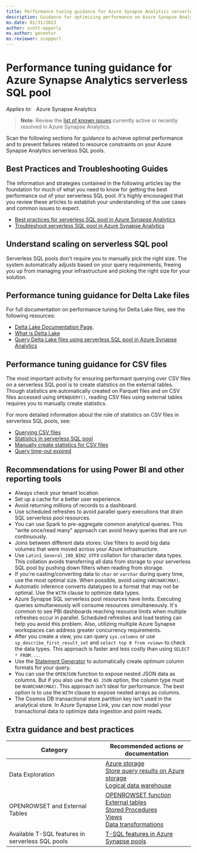 ```yaml
---
title: Performance tuning guidance for Azure Synapse Analytics serverless SQL pool
description: Guidance for optimizing performance on Azure Synapse Analytics serverless SQL pool
ms.date: 01/31/2023
author: scott-epperly
ms.author: goventur
ms.reviewer: scepperl
---
```


# Performance tuning guidance for Azure Synapse Analytics serverless SQL pool

_Applies to:_ &nbsp; Azure Synapse Analytics

> **Note**: Review the [list of known issues](https://learn.microsoft.com/azure/synapse-analytics/known-issues) currently active or recently resolved in Azure Synapse Analytics.

Scan the following sections for guidance to achieve optimal performance and to prevent failures related to resource constraints on your Azure Synapse Analytics serverless SQL pools.

## Best Practices and Troubleshooting Guides

The information and strategies contained in the following articles lay the foundation for much of what you need to know for getting the best performance out of your serverless SQL pool.  It's highly encouraged that you review these articles to establish your understanding of the use cases and common issues to expect.

- [Best practices for serverless SQL pool in Azure Synapse Analytics](https://learn.microsoft.com/azure/synapse-analytics/sql/best-practices-serverless-sql-pool)
- [Troubleshoot serverless SQL pool in Azure Synapse Analytics](https://learn.microsoft.com/azure/synapse-analytics/sql/resources-self-help-sql-on-demand?tabs=x80070002)

## Understand scaling on serverless SQL pool

Serverless SQL pools don't require you to manually pick the right size. The system automatically adjusts based on your query requirements, freeing you up from managing your infrastructure and picking the right size for your solution.

## Performance tuning guidance for Delta Lake files

For full documentation on performance tuning for Delta Lake files, see the following resources:

- [Delta Lake Documentation Page](https://docs.delta.io/latest/delta-intro.html).
- [What is Delta Lake](https://learn.microsoft.com/azure/synapse-analytics/spark/apache-spark-what-is-delta-lake)
- [Query Delta Lake files using serverless SQL pool in Azure Synapse Analytics](https://learn.microsoft.com/azure/synapse-analytics/sql/query-delta-lake-format)

## Performance tuning guidance for CSV files

The most important activity for ensuring performant querying over CSV files on a serverless SQL pool is to create statistics on the external tables.  Though statistics are automatically created on Parquet files and on CSV files accessed using `OPENQUERY()`, reading CSV files using external tables requires you to manually create statistics.

For more detailed information about the role of statistics on CSV files in serverless SQL pools, see:

- [Querying CSV files](https://learn.microsoft.com/azure/synapse-analytics/sql/query-single-csv-file)
- [Statistics in serverless SQL pool](https://learn.microsoft.com/azure/synapse-analytics/sql/develop-tables-statistics#statistics-in-serverless-sql-pool)
- [Manually create statistics for CSV files](https://learn.microsoft.com/azure/synapse-analytics/sql/best-practices-serverless-sql-pool#manually-create-statistics-for-csv-files)
- [Query time-out expired](https://learn.microsoft.com/azure/synapse-analytics/sql/resources-self-help-sql-on-demand?tabs=x80070002#query-timeout-expired)

## Recommendations for using Power BI and other reporting tools

- Always check your tenant location.
- Set up a cache for a better user experience.
- Avoid returning millions of records to a dashboard.
- Use scheduled refreshes to avoid parallel query executions that drain SQL serverless pool resources.
- You can use Spark to pre-aggregate common analytical queries. This "write once/read many" approach can avoid heavy queries that are run continuously.
- Joins between different data stores: Use filters to avoid big data volumes that were moved across your Azure infrastructure.
- Use `Latin1_General_100_BIN2_UTF8` collation for character data types.  This collation avoids transferring all data from storage to your serverless SQL pool by pushing down filters when reading from storage.
- If you're casting/converting data to `char` or `varchar` during query time, use the most optimal size. When possible, avoid using `VARCHAR(MAX)`.
- Automatic inference converts datatypes to a format that may not be optimal. Use the `WITH` clause to optimize data types.
- Azure Synapse SQL serverless pool resources have limits. Executing queries simultaneously will consume resources simultaneously. It's common to see PBI dashboards reaching resource limits when multiple refreshes occur in parallel.  Scheduled refreshes and load testing can help you avoid this problem. Also, utilizing multiple Azure Synapse workspaces can address greater concurrency requirements.
- After you create a view, you can query `sys.columns` or use `sp_describe_first_result_set` and `select top 0 from <view>` to check the data types. This approach is faster and less costly than using `SELECT * FROM...`.
- Use the [Statement Generator](https://htmlpreview.github.io/?https://github.com/Azure-Samples/Synapse/blob/main/SQL/tools/cosmosdb/generate-openrowset.html) to automatically create optimum column formats for your query.
- You can use the `OPENJSON` function to expose nested JSON data as columns. But if you also use the `AS JSON` option, the column type must be `NVARCHAR(MAX)`. This approach isn't ideal for performance. The best option is to use the `WITH` clause to expose nested arrays as columns.
- The Cosmos DB transactional store partition key isn't used in the analytical store. In Azure Synapse Link, you can now model your transactional data to optimize data ingestion and point reads.

## Extra guidance and best practices

|Category|Recommended actions or documentation|
|--|--|
|Data Exploration|[Azure storage](https://learn.microsoft.com/azure/synapse-analytics/sql/develop-storage-files-overview?tabs=impersonation)<br>[Store query results on Azure storage](https://learn.microsoft.com/azure/synapse-analytics/sql/create-external-table-as-select)<br>[Logical data warehouse](https://learn.microsoft.com/azure/synapse-analytics/sql/tutorial-logical-data-warehouse)|
|OPENROWSET and External Tables|[OPENROWSET function](https://learn.microsoft.com/azure/synapse-analytics/sql/develop-openrowset)<br>[External tables](https://learn.microsoft.com/azure/synapse-analytics/sql/develop-tables-external-tables?tabs=native)<br>[Stored Procedures](https://learn.microsoft.com/azure/synapse-analytics/sql/develop-stored-procedures)<br>[Views](https://learn.microsoft.com/azure/synapse-analytics/sql/create-use-views)<br>[Data transformations](https://learn.microsoft.com/azure/synapse-analytics/sql/develop-tables-cetas#cetas-in-serverless-sql-pool)|
| Available T-SQL features in serverless SQL pools | [T-SQL features in Azure Synapse pools](https://learn.microsoft.com/azure/synapse-analytics/sql/overview-features)|
